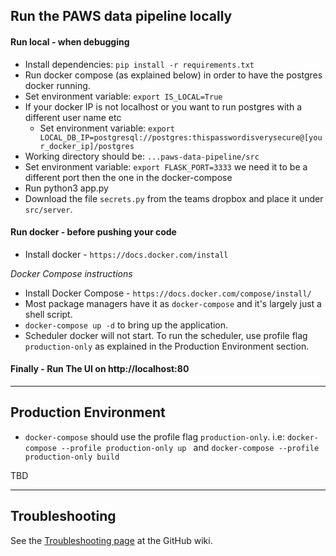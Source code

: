 Run the PAWS data pipeline locally
---------------------------------------
#### Run local - when debugging
- Install dependencies: `pip install -r requirements.txt`
- Run docker compose (as explained below) in order to have the postgres docker running.
- Set environment variable: `export IS_LOCAL=True`
- If your docker IP is not localhost or you want to run postgres with a different user name etc  
  - Set environment variable: `export LOCAL_DB_IP=postgresql://postgres:thispasswordisverysecure@[your_docker_ip]/postgres`
- Working directory should be: `...paws-data-pipeline/src`
- Set environment variable: `export FLASK_PORT=3333` we need it to be a different port then the one in the docker-compose
- Run python3 app.py
- Download the file `secrets.py` from the teams dropbox and place it under `src/server`.
#### Run docker - before pushing your code
- Install docker - `https://docs.docker.com/install`  

_Docker Compose instructions_  
- Install Docker Compose - `https://docs.docker.com/compose/install/`      
- Most package managers have it as `docker-compose` and it's largely just a shell script.    
- `docker-compose up -d` to bring up the application.
- Scheduler docker will not start. To run the scheduler, use profile flag `production-only` as explained in the Production Environment section.

#### Finally - Run The UI on http://localhost:80

---------------------------------------
Production Environment
---------------------------------------
- `docker-compose` should use the profile flag `production-only`. i.e: `docker-compose --profile production-only up
` and `docker-compose --profile production-only build`

TBD   

--------------------------
Troubleshooting
---------------------------------------
See the [Troubleshooting page](https://github.com/CodeForPhilly/paws-data-pipeline/wiki/Troubleshooting) at the GitHub wiki. 